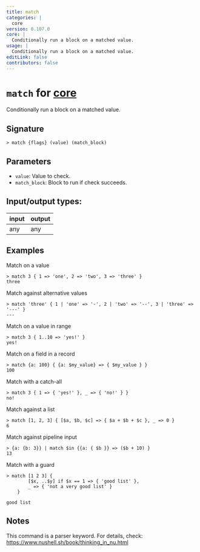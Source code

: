 ```yaml
---
title: match
categories: |
  core
version: 0.107.0
core: |
  Conditionally run a block on a matched value.
usage: |
  Conditionally run a block on a matched value.
editLink: false
contributors: false
---
```

<!-- This file is automatically generated. Please edit the command in https://github.com/nushell/nushell instead. -->

# `match` for [core](/commands/categories/core.md)

<div class='command-title'>Conditionally run a block on a matched value.</div>

## Signature

```> match {flags} (value) (match_block)```

## Parameters

 -  `value`: Value to check.
 -  `match_block`: Block to run if check succeeds.


## Input/output types:

| input | output |
| ----- | ------ |
| any   | any    |
## Examples

Match on a value
```nu
> match 3 { 1 => 'one', 2 => 'two', 3 => 'three' }
three
```

Match against alternative values
```nu
> match 'three' { 1 | 'one' => '-', 2 | 'two' => '--', 3 | 'three' => '---' }
---
```

Match on a value in range
```nu
> match 3 { 1..10 => 'yes!' }
yes!
```

Match on a field in a record
```nu
> match {a: 100} { {a: $my_value} => { $my_value } }
100
```

Match with a catch-all
```nu
> match 3 { 1 => { 'yes!' }, _ => { 'no!' } }
no!
```

Match against a list
```nu
> match [1, 2, 3] { [$a, $b, $c] => { $a + $b + $c }, _ => 0 }
6
```

Match against pipeline input
```nu
> {a: {b: 3}} | match $in {{a: { $b }} => ($b + 10) }
13
```

Match with a guard
```nu
> match [1 2 3] {
        [$x, ..$y] if $x == 1 => { 'good list' },
        _ => { 'not a very good list' }
    }

good list
```

## Notes
This command is a parser keyword. For details, check:
  https://www.nushell.sh/book/thinking_in_nu.html